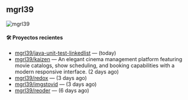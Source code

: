 ## mgrl39 
<p align="left"> <img src="https://komarev.com/ghpvc/?username=mgrbl&label=Profile%20views&color=0e75b6&style=flat" alt="mgrl39" /> </p>












#### 🛠 Proyectos recientes

- [mgrl39/java-unit-test-linkedlist](https://github.com/mgrl39/java-unit-test-linkedlist) —  (today)
- [mgrl39/kaizen](https://github.com/mgrl39/kaizen) — An elegant cinema management platform featuring movie catalogs, show scheduling, and booking capabilities with a modern responsive interface. (2 days ago)
- [mgrl39/redox](https://github.com/mgrl39/redox) —  (3 days ago)
- [mgrl39/imgstovid](https://github.com/mgrl39/imgstovid) —  (3 days ago)
- [mgrl39/reoder](https://github.com/mgrl39/reoder) —  (6 days ago)




